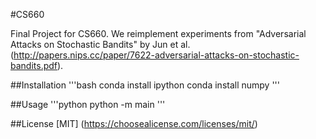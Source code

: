 #CS660

Final Project for CS660. We reimplement experiments from
 "Adversarial Attacks on Stochastic Bandits" by Jun et al.
 (http://papers.nips.cc/paper/7622-adversarial-attacks-on-stochastic-bandits.pdf).
 
##Installation 
 '''bash
 conda install ipython
 conda install numpy
 '''

##Usage
'''python
python -m main
'''

##License 
[MIT] (https://choosealicense.com/licenses/mit/)